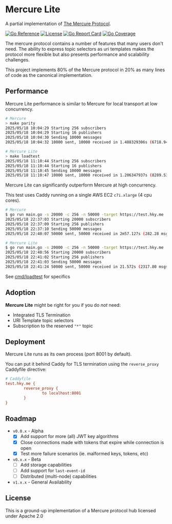 # Mercure Lite

A partial implementation of [The Mercure Protocol](https://www.ietf.org/archive/id/draft-dunglas-mercure-07.html).

[![Go Reference](https://godoc.org/github.com/pantopic/mercure-lite?status.svg)](https://godoc.org/github.com/pantopic/mercure-lite)
[![License](https://img.shields.io/badge/License-Apache_2.0-orange.svg)](https://opensource.org/licenses/Apache-2.0)
[![Go Report Card](https://goreportcard.com/badge/github.com/pantopic/mercure-lite?4)](https://goreportcard.com/report/github.com/pantopic/mercure-lite)
[![Go Coverage](https://github.com/pantopic/mercure-lite/wiki/coverage.svg)](https://raw.githack.com/wiki/pantopic/mercure-lite/coverage.html)

The mercure protocol contains a number of features that many users don't need. The ability to express topic selectors as uri templates makes the protocol more flexible but also presents performance and scalability challenges.

This project implements 80% of the Mercure protocol in 20% as many lines of code as the canonical implementation.

## Performance

Mercure Lite performance is similar to Mercure for local transport at low concurrency.
```bash
# Mercure
> make parity
2025/05/18 10:04:29 Starting 256 subscribers
2025/05/18 10:04:29 Starting 16 publishers
2025/05/18 10:04:30 Sending 10000 messages
2025/05/18 10:04:32 10000 sent, 10000 received in 1.488329306s (6718.94 msgs/sec)

# Mercure Lite
> make loadtest
2025/05/18 11:10:44 Starting 256 subscribers
2025/05/18 11:10:44 Starting 16 publishers
2025/05/18 11:10:45 Sending 10000 messages
2025/05/18 11:10:47 10000 sent, 10000 received in 1.206347937s (8289.53 msgs/sec)
```

Mercure Lite can significantly outperform Mercure at high concurrency.

This test uses Caddy running on a single AWS EC2 `c7i.xlarge` (4 cpu cores).
```bash
# Mercure
$ go run main.go -s 20000 -c 256 -n 50000 -target https://test.hky.me
2025/05/18 22:37:03 Starting 20000 subscribers
2025/05/18 22:37:09 Starting 256 publishers
2025/05/18 22:37:10 Sending 50000 messages
2025/05/18 22:40:07 50000 sent, 50000 received in 2m57.127s (282.28 msgs/sec)

# Mercure Lite
$ go run main.go -s 20000 -c 256 -n 50000 -target https://test.hky.me
2025/05/18 22:40:56 Starting 20000 subscribers
2025/05/18 22:41:02 Starting 256 publishers
2025/05/18 22:41:03 Sending 50000 messages
2025/05/18 22:41:24 50000 sent, 50000 received in 21.572s (2317.80 msgs/sec)
```

See [cmd/loadtest](cmd/loadtest/main.go) for specifics

## Adoption

__Mercure Lite__ might be right for you if you do _not_ need:

- Integrated TLS Termination
- URI Template topic selectors
- Subscription to the reserved `"*"` topic

## Deployment

Mercure Lite runs as its own process (port 8001 by default).

You can put it behind Caddy for TLS termination using the `reverse_proxy` Caddyfile directive:

```ini
# Caddyfile
test.hky.me {
        reverse_proxy {
                to localhost:8001
        }
}
```

## Roadmap

- `v0.0.x` - Alpha
  - [X] Add support for more (all) JWT key algorithms
  - [X] Close connections made with tokens that expire while connection is open
  - [X] Test more failure scenarios (ie. malformed keys, tokens, etc)
- `v0.x.x` - Beta
  - [ ] Add storage capabilities
  - [ ] Add support for `last-event-id`
  - [ ] Distributed (multi-node) capabilities
- `v1.x.x` - General Availability

## License

This is a ground-up implementation of a Mercure protocol hub licensed under Apache 2.0
